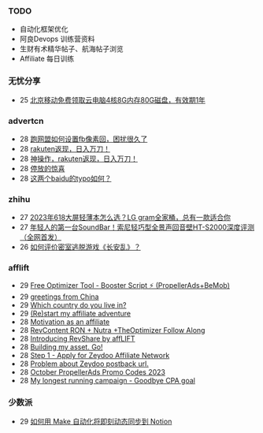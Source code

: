 ### TODO
-  自动化框架优化
-  阿良Devops 训练营资料
-  生财有术精华帖子、航海帖子浏览
-  Affiliate 每日训练

### 无忧分享
<!-- ruyo:START -->
-  25 [北京移动免费领取云电脑4核8G内存80G磁盘，有效期1年](https://51.ruyo.net/18513.html)<!-- ruyo:END -->

### advertcn
<!-- advertcn:START -->
-  28 [跑网盟如何设置fb像素回，困扰很久了](https://www.advertcn.com/forum.php?mod=viewthread&tid=112730)
-  28 [rakuten返现，日入万刀！](https://www.advertcn.com/forum.php?mod=viewthread&tid=112729)
-  28 [神操作，rakuten返现，日入万刀！](https://www.advertcn.com/forum.php?mod=viewthread&tid=112728)
-  28 [停放的惊喜](https://www.advertcn.com/forum.php?mod=viewthread&tid=112727)
-  28 [这两个baidu的typo如何？](https://www.advertcn.com/forum.php?mod=viewthread&tid=112726)<!-- advertcn:END -->

### zhihu
<!-- zhihu:START -->
-  27 [2023年618大屏轻薄本怎么选？LG gram全家桶，总有一款适合你](http://zhuanlan.zhihu.com/p/632641888?utm_campaign=rss&utm_medium=rss&utm_source=rss&utm_content=title)
-  27 [年轻人的第一台SoundBar！索尼轻巧型全景声回音壁HT-S2000深度评测（全网首发）](http://zhuanlan.zhihu.com/p/630990296?utm_campaign=rss&utm_medium=rss&utm_source=rss&utm_content=title)
-  26 [如何评价密室逃脱游戏《长安乱》？](http://www.zhihu.com/question/563950552/answer/3045961312?utm_campaign=rss&utm_medium=rss&utm_source=rss&utm_content=title)<!-- zhihu:END -->

### afflift
<!-- afflift:START -->
-  29 [Free Optimizer Tool - Booster Script ⚡ &lpar;PropellerAds+BeMob&rpar;](https://afflift.com/f/threads/free-optimizer-tool-booster-script-%E2%9A%A1-propellerads-bemob.10601/)
-  29 [greetings from China](https://afflift.com/f/threads/greetings-from-china.11085/)
-  29 [Which country do you live in?](https://afflift.com/f/threads/which-country-do-you-live-in.65/)
-  29 [&lpar;Re&rpar;start my affiliate adventure](https://afflift.com/f/threads/re-start-my-affiliate-adventure.11887/)
-  28 [Motivation as an affiliate](https://afflift.com/f/threads/motivation-as-an-affiliate.11835/)
-  28 [RevContent RON + Nutra +TheOptimizer Follow Along](https://afflift.com/f/threads/revcontent-ron-nutra-theoptimizer-follow-along.7210/)
-  28 [Introducing RevShare by affLIFT](https://afflift.com/f/threads/introducing-revshare-by-afflift.11814/)
-  28 [Building my asset. Go!](https://afflift.com/f/threads/building-my-asset-go.11736/)
-  28 [Step 1 - Apply for Zeydoo Affiliate Network](https://afflift.com/f/threads/step-1-apply-for-zeydoo-affiliate-network.7472/)
-  28 [Problem about Zeydoo postback url.](https://afflift.com/f/threads/problem-about-zeydoo-postback-url.11886/)
-  28 [October PropellerAds Promo Codes 2023](https://afflift.com/f/threads/october-propellerads-promo-codes-2023.11767/)
-  28 [My longest running campaign - Goodbye CPA goal](https://afflift.com/f/threads/my-longest-running-campaign-goodbye-cpa-goal.11839/)<!-- afflift:END -->

### 少数派
<!-- sspai:START -->
-  29 [如何用 Make 自动化将即刻动态同步到 Notion](https://sspai.com/post/83490)<!-- sspai:END -->
